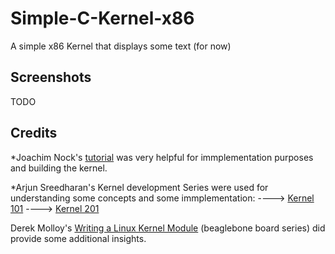 # Simple-C-Kernel-x86
A simple x86 Kernel that displays some text (for now)

## Screenshots
TODO

## Credits
*Joachim Nock's [tutorial](http://www.osdever.net/tutorials/view/writing-a-simple-c-kernel) was very helpful for immplementation purposes and building the kernel.

*Arjun Sreedharan's Kernel development Series were used for understanding some concepts and some immplementation:
	----> [Kernel 101](http://arjunsreedharan.org/post/82710718100/kernel-101-lets-write-a-kernel)
	----> [Kernel 201](http://arjunsreedharan.org/post/99370248137/kernel-201-lets-write-a-kernel-with-keyboard)
 
Derek Molloy's [Writing a Linux Kernel Module](http://derekmolloy.ie/writing-a-linux-kernel-module-part-1-introduction/) (beaglebone board series) did provide some additional insights.
